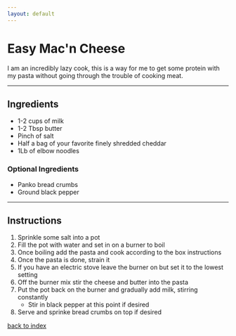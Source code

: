 ```yaml
---
layout: default
---
```


<!---
Robert Pardoe
UserID: rlpardoe
-->

 # Easy Mac'n Cheese
 I am an incredibly lazy cook, this is a way for me to get some protein with my pasta without going through the trouble of cooking meat.

* * *

 ## Ingredients
 *  1-2 cups of milk
 *  1-2 Tbsp butter
 *  Pinch of salt
 *  Half a bag of your favorite finely shredded cheddar
 *  1Lb of elbow noodles

 ### Optional Ingredients
 *  Panko bread crumbs
 *  Ground black pepper

* * *

 ## Instructions
1.  Sprinkle some salt into a pot
2.  Fill the pot with water and set in on a burner to boil
3.  Once boiling add the pasta and cook according to the box instructions
4.  Once the pasta is done, strain it
5.  If you have an electric stove leave the burner on but set it to the lowest setting
6.  Off the burner mix stir the cheese and butter into the pasta 
7.  Put the pot back on the burner and gradually add milk, stirring constantly
    - Stir in black pepper at this point if desired
8. Serve and sprinke bread crumbs on top if desired

<!--
Keep this link to return to the index
-->
[back to index](../)